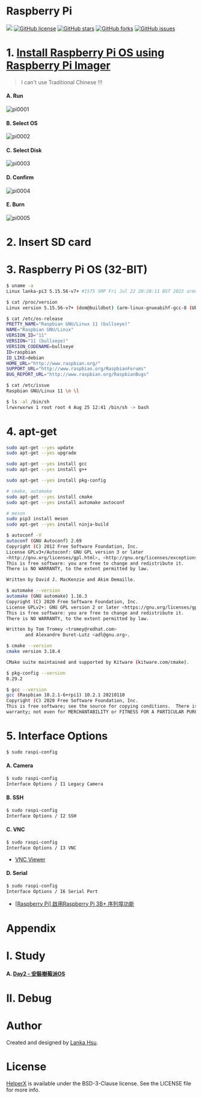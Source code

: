 # Raspberry Pi
[![](https://img.shields.io/badge/Powered%20by-lankahsu%20-brightgreen.svg)](https://github.com/lankahsu520/HelperX)
[![GitHub license][license-image]][license-url]
[![GitHub stars][stars-image]][stars-url]
[![GitHub forks][forks-image]][forks-url]
[![GitHub issues][issues-image]][issues-image]


[license-image]: https://img.shields.io/github/license/lankahsu520/HelperX.svg
[license-url]: https://github.com/lankahsu520/HelperX/blob/master/LICENSE
[stars-image]: https://img.shields.io/github/stars/lankahsu520/HelperX.svg
[stars-url]: https://github.com/lankahsu520/HelperX/stargazers
[forks-image]: https://img.shields.io/github/forks/lankahsu520/HelperX.svg
[forks-url]: https://github.com/lankahsu520/HelperX/network
[issues-image]: https://img.shields.io/github/issues/lankahsu520/HelperX.svg
[issues-url]: https://github.com/lankahsu520/HelperX/issues

# 1. [Install Raspberry Pi OS using Raspberry Pi Imager](https://www.raspberrypi.com/software/)
> I can't use Traditional Chinese !!!

#### A. Run
![pi0001](./images/pi0001.jpg)
#### B. Select OS
![pi0002](./images/pi0002.jpg)
#### C. Select Disk
![pi0003](./images/pi0002.jpg)
#### D. Confirm
![pi0004](./images/pi0004.jpg)
#### E. Burn
![pi0005](./images/pi0005.jpg)

# 2. Insert SD card

# 3. Raspberry Pi OS (32-BIT)

```bash
$ uname -a
Linux lanka-pi3 5.15.56-v7+ #1575 SMP Fri Jul 22 20:28:11 BST 2022 armv7l GNU/Linux

$ cat /proc/version
Linux version 5.15.56-v7+ (dom@buildbot) (arm-linux-gnueabihf-gcc-8 (Ubuntu/Linaro 8.4.0-3ubuntu1) 8.4.0, GNU ld (GNU Binutils for Ubuntu) 2.34) #1575 SMP Fri Jul 22 20:28:11 BST 2022

$ cat /etc/os-release
PRETTY_NAME="Raspbian GNU/Linux 11 (bullseye)"
NAME="Raspbian GNU/Linux"
VERSION_ID="11"
VERSION="11 (bullseye)"
VERSION_CODENAME=bullseye
ID=raspbian
ID_LIKE=debian
HOME_URL="http://www.raspbian.org/"
SUPPORT_URL="http://www.raspbian.org/RaspbianForums"
BUG_REPORT_URL="http://www.raspbian.org/RaspbianBugs"

$ cat /etc/issue
Raspbian GNU/Linux 11 \n \l

$ ls -al /bin/sh
lrwxrwxrwx 1 root root 4 Aug 25 12:41 /bin/sh -> bash

```

# 4. apt-get

```bash
sudo apt-get --yes update
sudo apt-get --yes upgrade

sudo apt-get --yes install gcc
sudo apt-get --yes install g++

sudo apt-get --yes install pkg-config

# cmake, automake
sudo apt-get --yes install cmake
sudo apt-get --yes install automake autoconf

# meson
sudo pip3 install meson
sudo apt-get --yes install ninja-build

```

```bash
$ autoconf -V
autoconf (GNU Autoconf) 2.69
Copyright (C) 2012 Free Software Foundation, Inc.
License GPLv3+/Autoconf: GNU GPL version 3 or later
<http://gnu.org/licenses/gpl.html>, <http://gnu.org/licenses/exceptions.html>
This is free software: you are free to change and redistribute it.
There is NO WARRANTY, to the extent permitted by law.

Written by David J. MacKenzie and Akim Demaille.

$ automake --version
automake (GNU automake) 1.16.3
Copyright (C) 2020 Free Software Foundation, Inc.
License GPLv2+: GNU GPL version 2 or later <https://gnu.org/licenses/gpl-2.0.html>
This is free software: you are free to change and redistribute it.
There is NO WARRANTY, to the extent permitted by law.

Written by Tom Tromey <tromey@redhat.com>
       and Alexandre Duret-Lutz <adl@gnu.org>.

$ cmake --version
cmake version 3.18.4

CMake suite maintained and supported by Kitware (kitware.com/cmake).

$ pkg-config --version
0.29.2

$ gcc --version
gcc (Raspbian 10.2.1-6+rpi1) 10.2.1 20210110
Copyright (C) 2020 Free Software Foundation, Inc.
This is free software; see the source for copying conditions.  There is NO
warranty; not even for MERCHANTABILITY or FITNESS FOR A PARTICULAR PURPOSE.

```

# 5. Interface Options

```bash
$ sudo raspi-config

```

#### A. Camera

```bash
$ sudo raspi-config
Interface Options / I1 Legacy Camera 

```

#### B. SSH

```bash
$ sudo raspi-config
Interface Options / I2 SSH

```

#### C. VNC

```bash
$ sudo raspi-config
Interface Options / I3 VNC

```

- [VNC Viewer](https://www.realvnc.com/en/connect/download/viewer/)

#### D. Serial

```bash
$ sudo raspi-config
Interface Options / I6 Serial Port

```

- [[Raspberry Pi] 啟用Raspberry Pi 3B+ 序列埠功能](https://dumbcatnote.blogspot.com/2020/04/raspberry-pi-enable-serial-port.html)

# Appendix

# I. Study

#### A. [Day2 - 安裝樹莓派OS](https://ithelp.ithome.com.tw/articles/10235135)

# II. Debug


# Author

Created and designed by [Lanka Hsu](lankahsu@gmail.com).

# License

[HelperX](https://github.com/lankahsu520/HelperX) is available under the BSD-3-Clause license. See the LICENSE file for more info.

